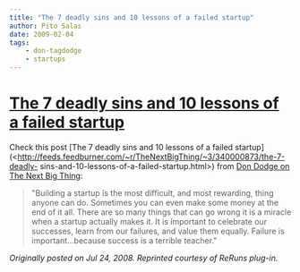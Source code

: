```yaml
---
title: "The 7 deadly sins and 10 lessons of a failed startup"
author: Pito Salas
date: 2009-02-04
tags:
    - don-tagdodge
    - startups
---
```

# [The 7 deadly sins and 10 lessons of a failed startup](None)




Check this post [The 7 deadly sins and 10 lessons of a failed
startup](<http://feeds.feedburner.com/~r/TheNextBigThing/~3/340000873/the-7-deadly-
sins-and-10-lessons-of-a-failed-startup.html>) from [Don Dodge on The Next Big
Thing](<http://dondodge.typepad.com/the_next_big_thing/index.rdf>):

> "Building a startup is the most difficult, and most rewarding, thing anyone
> can do. Sometimes you can even make some money at the end of it all. There
> are so many things that can go wrong it is a miracle when a startup actually
> makes it. It is important to celebrate our successes, learn from our
> failures, and value them equally. Failure is important…because success is a
> terrible teacher."

_Originally posted on Jul 24, 2008. Reprinted courtesy of ReRuns plug-in._


